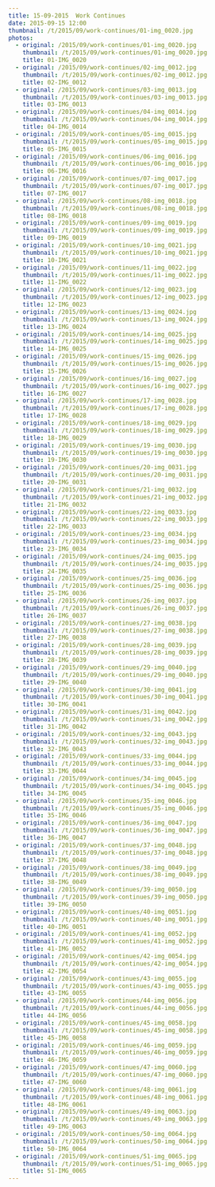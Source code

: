 ```yaml
---
title: 15-09-2015  Work Continues
date: 2015-09-15 12:00
thumbnail: /t/2015/09/work-continues/01-img_0020.jpg
photos:
  - original: /2015/09/work-continues/01-img_0020.jpg
    thumbnail: /t/2015/09/work-continues/01-img_0020.jpg
    title: 01-IMG_0020
  - original: /2015/09/work-continues/02-img_0012.jpg
    thumbnail: /t/2015/09/work-continues/02-img_0012.jpg
    title: 02-IMG_0012
  - original: /2015/09/work-continues/03-img_0013.jpg
    thumbnail: /t/2015/09/work-continues/03-img_0013.jpg
    title: 03-IMG_0013
  - original: /2015/09/work-continues/04-img_0014.jpg
    thumbnail: /t/2015/09/work-continues/04-img_0014.jpg
    title: 04-IMG_0014
  - original: /2015/09/work-continues/05-img_0015.jpg
    thumbnail: /t/2015/09/work-continues/05-img_0015.jpg
    title: 05-IMG_0015
  - original: /2015/09/work-continues/06-img_0016.jpg
    thumbnail: /t/2015/09/work-continues/06-img_0016.jpg
    title: 06-IMG_0016
  - original: /2015/09/work-continues/07-img_0017.jpg
    thumbnail: /t/2015/09/work-continues/07-img_0017.jpg
    title: 07-IMG_0017
  - original: /2015/09/work-continues/08-img_0018.jpg
    thumbnail: /t/2015/09/work-continues/08-img_0018.jpg
    title: 08-IMG_0018
  - original: /2015/09/work-continues/09-img_0019.jpg
    thumbnail: /t/2015/09/work-continues/09-img_0019.jpg
    title: 09-IMG_0019
  - original: /2015/09/work-continues/10-img_0021.jpg
    thumbnail: /t/2015/09/work-continues/10-img_0021.jpg
    title: 10-IMG_0021
  - original: /2015/09/work-continues/11-img_0022.jpg
    thumbnail: /t/2015/09/work-continues/11-img_0022.jpg
    title: 11-IMG_0022
  - original: /2015/09/work-continues/12-img_0023.jpg
    thumbnail: /t/2015/09/work-continues/12-img_0023.jpg
    title: 12-IMG_0023
  - original: /2015/09/work-continues/13-img_0024.jpg
    thumbnail: /t/2015/09/work-continues/13-img_0024.jpg
    title: 13-IMG_0024
  - original: /2015/09/work-continues/14-img_0025.jpg
    thumbnail: /t/2015/09/work-continues/14-img_0025.jpg
    title: 14-IMG_0025
  - original: /2015/09/work-continues/15-img_0026.jpg
    thumbnail: /t/2015/09/work-continues/15-img_0026.jpg
    title: 15-IMG_0026
  - original: /2015/09/work-continues/16-img_0027.jpg
    thumbnail: /t/2015/09/work-continues/16-img_0027.jpg
    title: 16-IMG_0027
  - original: /2015/09/work-continues/17-img_0028.jpg
    thumbnail: /t/2015/09/work-continues/17-img_0028.jpg
    title: 17-IMG_0028
  - original: /2015/09/work-continues/18-img_0029.jpg
    thumbnail: /t/2015/09/work-continues/18-img_0029.jpg
    title: 18-IMG_0029
  - original: /2015/09/work-continues/19-img_0030.jpg
    thumbnail: /t/2015/09/work-continues/19-img_0030.jpg
    title: 19-IMG_0030
  - original: /2015/09/work-continues/20-img_0031.jpg
    thumbnail: /t/2015/09/work-continues/20-img_0031.jpg
    title: 20-IMG_0031
  - original: /2015/09/work-continues/21-img_0032.jpg
    thumbnail: /t/2015/09/work-continues/21-img_0032.jpg
    title: 21-IMG_0032
  - original: /2015/09/work-continues/22-img_0033.jpg
    thumbnail: /t/2015/09/work-continues/22-img_0033.jpg
    title: 22-IMG_0033
  - original: /2015/09/work-continues/23-img_0034.jpg
    thumbnail: /t/2015/09/work-continues/23-img_0034.jpg
    title: 23-IMG_0034
  - original: /2015/09/work-continues/24-img_0035.jpg
    thumbnail: /t/2015/09/work-continues/24-img_0035.jpg
    title: 24-IMG_0035
  - original: /2015/09/work-continues/25-img_0036.jpg
    thumbnail: /t/2015/09/work-continues/25-img_0036.jpg
    title: 25-IMG_0036
  - original: /2015/09/work-continues/26-img_0037.jpg
    thumbnail: /t/2015/09/work-continues/26-img_0037.jpg
    title: 26-IMG_0037
  - original: /2015/09/work-continues/27-img_0038.jpg
    thumbnail: /t/2015/09/work-continues/27-img_0038.jpg
    title: 27-IMG_0038
  - original: /2015/09/work-continues/28-img_0039.jpg
    thumbnail: /t/2015/09/work-continues/28-img_0039.jpg
    title: 28-IMG_0039
  - original: /2015/09/work-continues/29-img_0040.jpg
    thumbnail: /t/2015/09/work-continues/29-img_0040.jpg
    title: 29-IMG_0040
  - original: /2015/09/work-continues/30-img_0041.jpg
    thumbnail: /t/2015/09/work-continues/30-img_0041.jpg
    title: 30-IMG_0041
  - original: /2015/09/work-continues/31-img_0042.jpg
    thumbnail: /t/2015/09/work-continues/31-img_0042.jpg
    title: 31-IMG_0042
  - original: /2015/09/work-continues/32-img_0043.jpg
    thumbnail: /t/2015/09/work-continues/32-img_0043.jpg
    title: 32-IMG_0043
  - original: /2015/09/work-continues/33-img_0044.jpg
    thumbnail: /t/2015/09/work-continues/33-img_0044.jpg
    title: 33-IMG_0044
  - original: /2015/09/work-continues/34-img_0045.jpg
    thumbnail: /t/2015/09/work-continues/34-img_0045.jpg
    title: 34-IMG_0045
  - original: /2015/09/work-continues/35-img_0046.jpg
    thumbnail: /t/2015/09/work-continues/35-img_0046.jpg
    title: 35-IMG_0046
  - original: /2015/09/work-continues/36-img_0047.jpg
    thumbnail: /t/2015/09/work-continues/36-img_0047.jpg
    title: 36-IMG_0047
  - original: /2015/09/work-continues/37-img_0048.jpg
    thumbnail: /t/2015/09/work-continues/37-img_0048.jpg
    title: 37-IMG_0048
  - original: /2015/09/work-continues/38-img_0049.jpg
    thumbnail: /t/2015/09/work-continues/38-img_0049.jpg
    title: 38-IMG_0049
  - original: /2015/09/work-continues/39-img_0050.jpg
    thumbnail: /t/2015/09/work-continues/39-img_0050.jpg
    title: 39-IMG_0050
  - original: /2015/09/work-continues/40-img_0051.jpg
    thumbnail: /t/2015/09/work-continues/40-img_0051.jpg
    title: 40-IMG_0051
  - original: /2015/09/work-continues/41-img_0052.jpg
    thumbnail: /t/2015/09/work-continues/41-img_0052.jpg
    title: 41-IMG_0052
  - original: /2015/09/work-continues/42-img_0054.jpg
    thumbnail: /t/2015/09/work-continues/42-img_0054.jpg
    title: 42-IMG_0054
  - original: /2015/09/work-continues/43-img_0055.jpg
    thumbnail: /t/2015/09/work-continues/43-img_0055.jpg
    title: 43-IMG_0055
  - original: /2015/09/work-continues/44-img_0056.jpg
    thumbnail: /t/2015/09/work-continues/44-img_0056.jpg
    title: 44-IMG_0056
  - original: /2015/09/work-continues/45-img_0058.jpg
    thumbnail: /t/2015/09/work-continues/45-img_0058.jpg
    title: 45-IMG_0058
  - original: /2015/09/work-continues/46-img_0059.jpg
    thumbnail: /t/2015/09/work-continues/46-img_0059.jpg
    title: 46-IMG_0059
  - original: /2015/09/work-continues/47-img_0060.jpg
    thumbnail: /t/2015/09/work-continues/47-img_0060.jpg
    title: 47-IMG_0060
  - original: /2015/09/work-continues/48-img_0061.jpg
    thumbnail: /t/2015/09/work-continues/48-img_0061.jpg
    title: 48-IMG_0061
  - original: /2015/09/work-continues/49-img_0063.jpg
    thumbnail: /t/2015/09/work-continues/49-img_0063.jpg
    title: 49-IMG_0063
  - original: /2015/09/work-continues/50-img_0064.jpg
    thumbnail: /t/2015/09/work-continues/50-img_0064.jpg
    title: 50-IMG_0064
  - original: /2015/09/work-continues/51-img_0065.jpg
    thumbnail: /t/2015/09/work-continues/51-img_0065.jpg
    title: 51-IMG_0065
---
```

